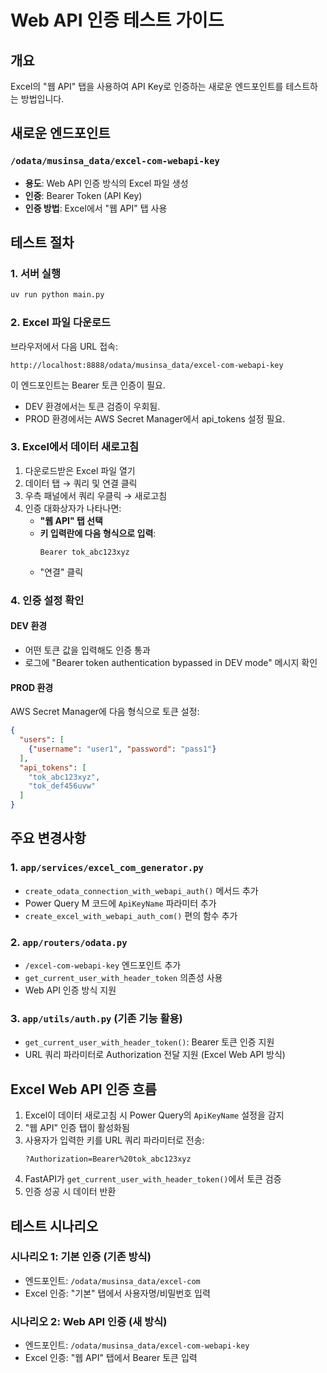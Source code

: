 # Web API 인증 테스트 가이드

## 개요
Excel의 "웹 API" 탭을 사용하여 API Key로 인증하는 새로운 엔드포인트를 테스트하는 방법입니다.

## 새로운 엔드포인트

### `/odata/musinsa_data/excel-com-webapi-key`
- **용도**: Web API 인증 방식의 Excel 파일 생성
- **인증**: Bearer Token (API Key)
- **인증 방법**: Excel에서 "웹 API" 탭 사용

## 테스트 절차

### 1. 서버 실행
```bash
uv run python main.py
```

### 2. Excel 파일 다운로드
브라우저에서 다음 URL 접속:
```
http://localhost:8888/odata/musinsa_data/excel-com-webapi-key
```

이 엔드포인트는 Bearer 토큰 인증이 필요.
- DEV 환경에서는 토큰 검증이 우회됨.
- PROD 환경에서는 AWS Secret Manager에서 api_tokens 설정 필요.

### 3. Excel에서 데이터 새로고침

1. 다운로드받은 Excel 파일 열기
2. 데이터 탭 → 쿼리 및 연결 클릭
3. 우측 패널에서 쿼리 우클릭 → 새로고침
4. 인증 대화상자가 나타나면:
   - **"웹 API" 탭 선택**
   - **키 입력란에 다음 형식으로 입력**:
     ```
     Bearer tok_abc123xyz
     ```
   - "연결" 클릭

### 4. 인증 설정 확인

#### DEV 환경
- 어떤 토큰 값을 입력해도 인증 통과
- 로그에 "Bearer token authentication bypassed in DEV mode" 메시지 확인

#### PROD 환경
AWS Secret Manager에 다음 형식으로 토큰 설정:
```json
{
  "users": [
    {"username": "user1", "password": "pass1"}
  ],
  "api_tokens": [
    "tok_abc123xyz",
    "tok_def456uvw"
  ]
}
```

## 주요 변경사항

### 1. `app/services/excel_com_generator.py`
- `create_odata_connection_with_webapi_auth()` 메서드 추가
- Power Query M 코드에 `ApiKeyName` 파라미터 추가
- `create_excel_with_webapi_auth_com()` 편의 함수 추가

### 2. `app/routers/odata.py`
- `/excel-com-webapi-key` 엔드포인트 추가
- `get_current_user_with_header_token` 의존성 사용
- Web API 인증 방식 지원

### 3. `app/utils/auth.py` (기존 기능 활용)
- `get_current_user_with_header_token()`: Bearer 토큰 인증 지원
- URL 쿼리 파라미터로 Authorization 전달 지원 (Excel Web API 방식)

## Excel Web API 인증 흐름

1. Excel이 데이터 새로고침 시 Power Query의 `ApiKeyName` 설정을 감지
2. "웹 API" 인증 탭이 활성화됨
3. 사용자가 입력한 키를 URL 쿼리 파라미터로 전송:
   ```
   ?Authorization=Bearer%20tok_abc123xyz
   ```
4. FastAPI가 `get_current_user_with_header_token()`에서 토큰 검증
5. 인증 성공 시 데이터 반환

## 테스트 시나리오

### 시나리오 1: 기본 인증 (기존 방식)
- 엔드포인트: `/odata/musinsa_data/excel-com`
- Excel 인증: "기본" 탭에서 사용자명/비밀번호 입력

### 시나리오 2: Web API 인증 (새 방식)
- 엔드포인트: `/odata/musinsa_data/excel-com-webapi-key`
- Excel 인증: "웹 API" 탭에서 Bearer 토큰 입력